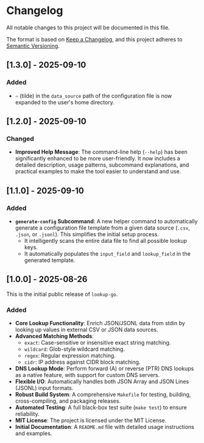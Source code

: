 # Changelog

All notable changes to this project will be documented in this file.

The format is based on [Keep a Changelog](https://keepachangelog.com/en/1.0.0/),
and this project adheres to [Semantic Versioning](https://semver.org/spec/v2.0.0.html).

## [1.3.0] - 2025-09-10

### Added

-   `~` (tilde) in the `data_source` path of the configuration file is now expanded to the user's home directory.

## [1.2.0] - 2025-09-10

### Changed

-   **Improved Help Message**: The command-line help (`--help`) has been significantly enhanced to be more user-friendly. It now includes a detailed description, usage patterns, subcommand explanations, and practical examples to make the tool easier to understand and use.

## [1.1.0] - 2025-09-10

### Added

-   **`generate-config` Subcommand**: A new helper command to automatically generate a configuration file template from a given data source (`.csv`, `.json`, or `.jsonl`). This simplifies the initial setup process.
    -   It intelligently scans the entire data file to find all possible lookup keys.
    -   It automatically populates the `input_field` and `lookup_field` in the generated template.

## [1.0.0] - 2025-08-26

This is the initial public release of `lookup-go`.

### Added

-   **Core Lookup Functionality**: Enrich JSON/JSONL data from stdin by looking up values in external CSV or JSON data sources.
-   **Advanced Matching Methods**: 
    -   `exact`: Case-sensitive or insensitive exact string matching.
    -   `wildcard`: Glob-style wildcard matching.
    -   `regex`: Regular expression matching.
    -   `cidr`: IP address against CIDR block matching.
-   **DNS Lookup Mode**: Perform forward (A) or reverse (PTR) DNS lookups as a native feature, with support for custom DNS servers.
-   **Flexible I/O**: Automatically handles both JSON Array and JSON Lines (JSONL) input formats.
-   **Robust Build System**: A comprehensive `Makefile` for testing, building, cross-compiling, and packaging releases.
-   **Automated Testing**: A full black-box test suite (`make test`) to ensure reliability.
-   **MIT License**: The project is licensed under the MIT License.
-   **Initial Documentation**: A `README.md` file with detailed usage instructions and examples.